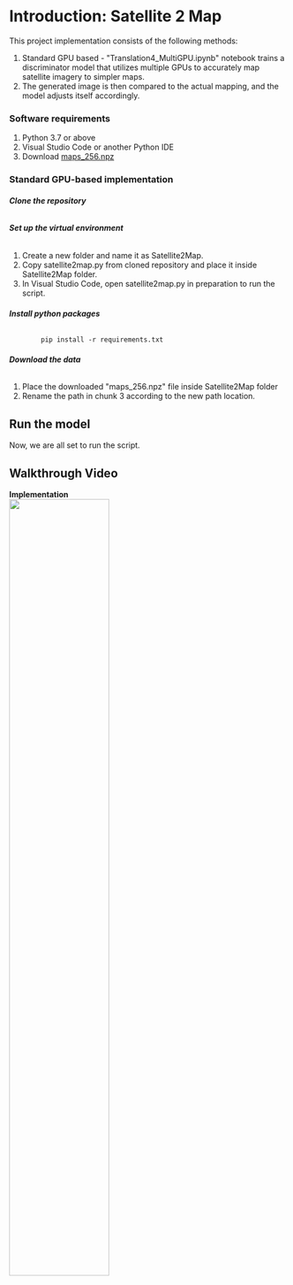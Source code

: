 # **Introduction: Satellite 2 Map**
This project implementation consists of the following methods:
1. Standard GPU based - "Translation4_MultiGPU.ipynb" notebook trains a discriminator model that utilizes multiple GPUs to accurately map satellite imagery to simpler maps. 
2. The generated image is then compared to the actual mapping, and the model adjusts itself accordingly.

### **Software requirements**
1. Python 3.7 or above
2. Visual Studio Code or another Python IDE
3. Download [maps_256.npz](https://gmuedu.sharepoint.com/sites/REU-GRP/Shared%20Documents/General/Image%20Mapping/maps_256.npz)

### **Standard GPU-based implementation**

###### **Clone the repository**

###### **Set up the virtual environment**
1. Create a new folder and name it as Satellite2Map.
2. Copy satellite2map.py from cloned repository and place it inside Satellite2Map folder.
3. In Visual Studio Code, open satellite2map.py in preparation to run the script. 

###### **Install python packages**
      
            pip install -r requirements.txt      

###### **Download the data**
1. Place the downloaded "maps_256.npz" file inside Satellite2Map folder
2. Rename the path in chunk 3 according to the new path location.

## **Run the model**
Now, we are all set to run the script.

## **Walkthrough Video**
**Implementation**\
[<img src="https://github.com/stccenter/Satellite2Map/blob/main/Images/Videos.jpg" width="60%">](https://www.youtube.com/watch?v=QWrKGtk5a0I)
